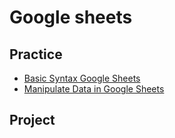 # Google sheets
## Practice
- [Basic Syntax Google Sheets](https://docs.google.com/spreadsheets/d/1PPqfknT0aSrW4d8Wwsc9HVyIk7uOz78S8yWKQ5yicrQ/edit?gid=1110784364#gid=1110784364)
- [Manipulate Data in Google Sheets](https://docs.google.com/spreadsheets/d/1p9bnVFsT164w3Mo1Goz6bKKgOJiR5b-bMCoSyn-0k14/edit?gid=0#gid=0)
## Project
